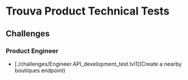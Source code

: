 # Trouva Product Technical Tests

## Challenges

### Product Engineer

- [./challenges/Engineer.API_development_test.lvl1](Create a nearby boutiques endpoint)
